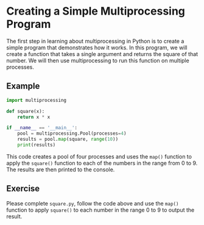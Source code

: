 # Creating a Simple Multiprocessing Program

The first step in learning about multiprocessing in Python is to create a simple program that demonstrates how it works. In this program, we will create a function that takes a single argument and returns the square of that number. We will then use multiprocessing to run this function on multiple processes.

## Example

```python
import multiprocessing

def square(x):
    return x * x

if __name__ == '__main__':
    pool = multiprocessing.Pool(processes=4)
    results = pool.map(square, range(10))
    print(results)
```

This code creates a pool of four processes and uses the `map()` function to apply the `square()` function to each of the numbers in the range from 0 to 9. The results are then printed to the console.

## Exercise

Please complete `square.py`, follow the code above and use the `map()` function to apply `square()` to each number in the range 0 to 9 to output the result.

